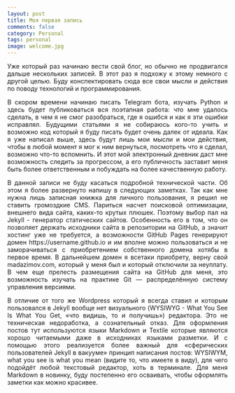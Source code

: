 ```yaml
---
layout: post
title: Моя первая запись 
comments: false
category: Personal
tags: personal
image: welcome.jpg
---
```

<p align="justify">
Уже который раз начинаю вести свой блог, но обычно не продвигался дальше нескольких записей. В этот раз я подхожу к этому немного с другой целью. Буду конспектировать сюда все свои мысли и действия по поводу технологий и программирования.
</p>
<p align="justify">
В скором времени начинаю писать Telegram бота, изучать Python и здесь будет публиковаться вся поэтапная работа: что мне удалось сделать, в чем я не смог разобраться, где я ошибся и как я эти ошибки исправлял. Будущими статьями я не собираюсь кого-то учить и возможно код который я буду писать будет очень далек от идеала. Как я уже написал выше, здесь будут лишь мои мысли и мои действия, чтобы в любой момент я мог к ним вернуться, посмотреть что я сделал, возможно что-то вспомнить. И этот мой электронный дневник даст мне возможность следить за прогрессом, а его публичность заставит меня быть более ответственным и побуждать на более качественную работу.
</p>
<p align="justify">
В данной записи не буду касаться подробной технической части. Об этом я более развернуто напишу в следующих заметках. Так как мне нужна лишь записная книжка для личного пользования, я решил не ставить громоздкие CMS. Париться насчет поисковой оптимизации, внешнего вида сайта, каких-то крутых плюшек. Поэтому выбор пал на Jekyll - генератор статических сайтов. Особенность его в том, что он позволяет держать исходники сайта в репозитории на GitHub, а значит хостинг уже не требуется, а возможности GitHub Pages генерируют домен https://username.github.io и им вполне можно пользоваться и не заморачиваться с приобретением собственного домена хотябы в первое время. В дальнейшем домен я всетаки приобрету, верну свой madazimov.com, который у меня был и который отключили за неуплату. В чем еще прелесть размещения сайта на GitHub для меня, это возможность изучать на практике Git — распределённую систему управления версиями.
</p>
<p align="justify">
В отличие от того же Wordpress который я всегда ставил и которым пользовался в Jekyll вообще нет визуального (WYSIWYG - What You See Is What You Get, «что видишь, то и получишь») редактора. Это не техническая недоработка, а сознательный отказ. Для оформления постов тут используются языки Markdown и Textile которые являются хорошо читаемыми даже в исходниках языками разметки. И с помощью этого реализуется более важный для «сферических пользователей Jekyll в вакууме» принцип написания постов: WYSIWYM, what you see is what you mean (видите то, что имеете в виду), для чего подойдёт любой текстовый редактор, хоть в терминале. Для меня Markdown в новинку, буду постепенно его осваивать, чтобы оформлять заметки как можно красивее.
</p>